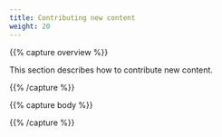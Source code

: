 ```yaml
---
title: Contributing new content
weight: 20
---
```


{{% capture overview %}}

This section describes how to contribute new content.

{{% /capture %}}

{{% capture body %}}

{{% /capture %}}
